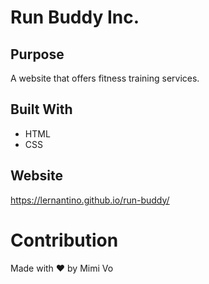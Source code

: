 # Run Buddy Inc.

## Purpose
A website that offers fitness training services. 

## Built With 
* HTML
* CSS

## Website
https://lernantino.github.io/run-buddy/

# Contribution
Made with ❤️ by Mimi Vo
